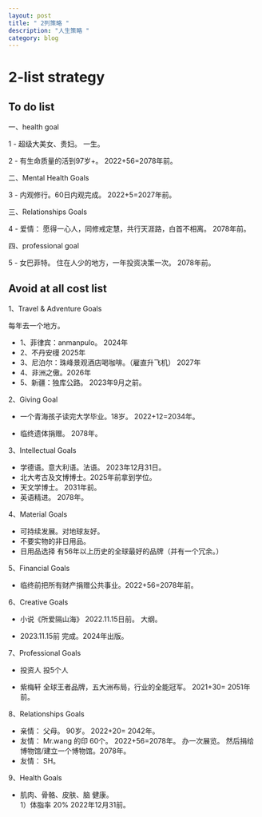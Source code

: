 ```yaml
---
layout: post
title: " 2列策略 "
description: "人生策略 "
category: blog
---
```


# 2-list strategy


## To do list

一、health goal

1 -  超级大美女、贵妇。 一生。

2 -  有生命质量的活到97岁+。 2022+56=2078年前。

二、Mental Health Goals

3 - 内观修行。60日内观完成。 2022+5=2027年前。

三、Relationships Goals

4 - 爱情： 愿得一心人，同修戒定慧，共行天涯路，白首不相离。 2078年前。

四、professional goal 

5 -  女巴菲特。 住在人少的地方，一年投资决策一次。 2078年前。

## Avoid at all cost list 

1、Travel & Adventure  Goals

每年去一个地方。

- 1、菲律宾：anmanpulo。 2024年
- 2、不丹安缦  2025年
- 3、尼泊尔：珠峰景观酒店喝咖啡。（雇直升飞机） 2027年
- 4、非洲之傲。2026年
- 5、新疆：独库公路。 2023年9月之前。

2、Giving Goal

- 一个青海孩子读完大学毕业。18岁。  2022+12=2034年。

- 临终遗体捐赠。 2078年。 

3、Intellectual Goals

- 学德语。意大利语。法语。  2023年12月31日。
- 北大考古及文博博士。2025年前拿到学位。
- 天文学博士。   2031年前。
- 英语精进。       2078年。


4、Material Goals

-  可持续发展。对地球友好。
-  不要实物的非日用品。
-  日用品选择 有56年以上历史的全球最好的品牌（并有一个冗余。）
  

5、Financial Goals

-  临终前把所有财产捐赠公共事业。2022+56=2078年前。

6、Creative Goals

-  小说《所爱隔山海》 2022.11.15日前。 大纲。 

-  2023.11.15前 完成。2024年出版。

7、Professional Goals

-  投资人  投5个人 
 
-  紫梅轩 全球王者品牌，五大洲布局，行业的全能冠军。   2021+30= 2051年前。


8、Relationships Goals


- 亲情： 父母。 90岁。 2022+20= 2042年。
- 友情： Mr.wang 的印 60个。 2022+56=2078年。 办一次展览。 然后捐给博物馆/建立一个博物馆。2078年。
- 友情： SH。

9、Health Goals

- 肌肉、骨骼、皮肤、脑 健康。   
  1）体脂率 20% 2022年12月31前。



